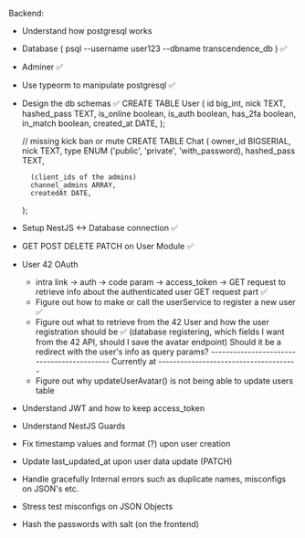 Backend:
- Understand how postgresql works
- Database ( psql --username user123 --dbname transcendence_db ) ✅
- Adminer ✅
- Use typeorm to manipulate postgresql ✅
- Design the db schemas ✅
    CREATE TABLE User (
        id big_int,
        nick TEXT,
        hashed_pass TEXT,
        is_online boolean,
        is_auth boolean,
        has_2fa boolean,
        in_match boolean,
        created_at DATE,
    );

    // missing kick ban or mute 
    CREATE TABLE Chat (
        owner_id BIGSERIAL,
        nick TEXT,
        type ENUM ('public', 'private', 'with_password),
        hashed_pass TEXT,

        (client_ids of the admins)
        channel_admins ARRAY,
        createdAt DATE,
    );

- Setup NestJS <-> Database connection ✅
- GET POST DELETE PATCH on User Module ✅

- User 42 OAuth
    - intra link -> auth -> code param -> access_token -> GET request to retrieve info about the authenticated user
    GET request part ✅
    - Figure out how to make or call the userService to register a new user ✅
    - Figure out what to retrieve from the 42 User and how the user registration should be ✅
        (database registering, which fields I want from the 42 API, should I save the avatar endpoint) 
        Should it be a redirect with the user's info as query params?
------------------------------------------- Currently at --------------------------------------
    - Figure out why updateUserAvatar() is not being able to update users table
    
- Understand JWT and how to keep access_token

- Understand NestJS Guards

- Fix timestamp values and format (?) upon user creation
- Update last_updated_at upon user data update (PATCH)

- Handle gracefully Internal errors such as duplicate names, misconfigs on JSON's etc.
- Stress test misconfigs on JSON Objects

- Hash the passwords with salt (on the frontend)
